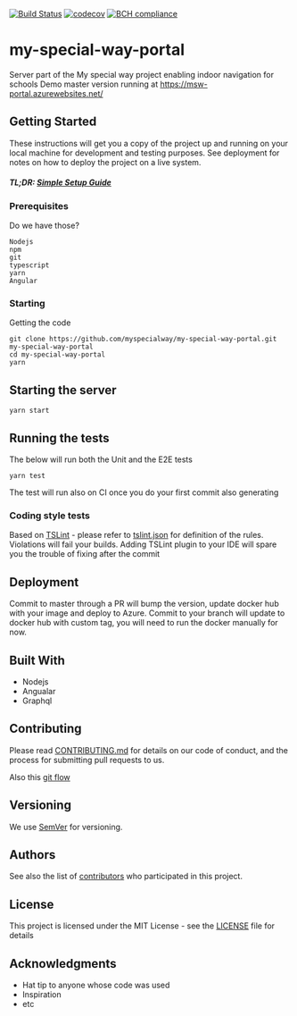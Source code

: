 [![Build Status](https://travis-ci.org/myspecialway/my-special-way-portal.svg?branch=master)](https://travis-ci.org/myspecialway/my-special-way-portal)
[![codecov](https://codecov.io/gh/myspecialway/my-special-way-portal/branch/master/graph/badge.svg)](https://codecov.io/gh/myspecialway/my-special-way-portal)
[![BCH compliance](https://bettercodehub.com/edge/badge/myspecialway/my-special-way-portal?branch=master)](https://bettercodehub.com/results/myspecialway/my-special-way-portal)

# my-special-way-portal

Server part of the My special way project enabling indoor navigation for schools
Demo master version running at https://msw-portal.azurewebsites.net/

## Getting Started

These instructions will get you a copy of the project up and running on your local machine for development and testing purposes. See deployment for notes on how to deploy the project on a live system.

##### TL;DR: [Simple Setup Guide](https://github.com/myspecialway/my-special-way-portal/blob/master/simple-setup.md)

### Prerequisites

Do we have those?

```
Nodejs
npm
git
typescript
yarn
Angular
```

### Starting

Getting the code

```
git clone https://github.com/myspecialway/my-special-way-portal.git my-special-way-portal
cd my-special-way-portal
yarn
```

## Starting the server

```
yarn start
```

## Running the tests

The below will run both the Unit and the E2E tests

```
yarn test
```

The test will run also on CI once you do your first commit also generating

### Coding style tests

Based on [TSLint](https://palantir.github.io/tslint/) - please refer to [tslint.json](tslint.json) for definition of the rules.
Violations will fail your builds.
Adding TSLint plugin to your IDE will spare you the trouble of fixing after the commit

## Deployment

Commit to master through a PR will bump the version, update docker hub with your image and deploy to Azure.
Commit to your branch will update to docker hub with custom tag, you will need to run the docker manually for now.

## Built With

- Nodejs
- Angualar
- Graphql

## Contributing

Please read [CONTRIBUTING.md](https://gist.github.com/PurpleBooth/b24679402957c63ec426) for details on our code of conduct, and the process for submitting pull requests to us.

Also this [git flow](https://guides.github.com/introduction/flow/)

## Versioning

We use [SemVer](http://semver.org/) for versioning.

## Authors

See also the list of [contributors](https://github.com/myspecialway/my-special-way-portal/graphs/contributors) who participated in this project.

## License

This project is licensed under the MIT License - see the [LICENSE](LICENSE) file for details

## Acknowledgments

- Hat tip to anyone whose code was used
- Inspiration
- etc

